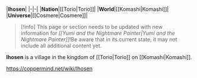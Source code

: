 |**Ihosen**|
|-|-|
|**Nation**|[[Torio\|Torio]]|
|**World**|[[Komashi\|Komashi]]|
|**Universe**|[[Cosmere\|Cosmere]]|

> [!info] This page or section needs to be updated with new information for *[[Yumi and the Nightmare Painter\|Yumi and the Nightmare Painter]]*!Be aware that in its current state, it may not include all additional content yet.

**Ihosen** is a village in the kingdom of [[Torio\|Torio]] on [[Komashi\|Komashi]].



https://coppermind.net/wiki/Ihosen